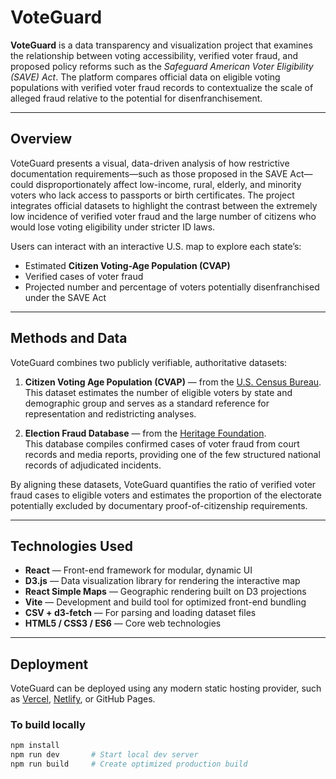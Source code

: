 # VoteGuard

**VoteGuard** is a data transparency and visualization project that examines the relationship between voting accessibility, verified voter fraud, and proposed policy reforms such as the *Safeguard American Voter Eligibility (SAVE) Act*. The platform compares official data on eligible voting populations with verified voter fraud records to contextualize the scale of alleged fraud relative to the potential for disenfranchisement.

---

## Overview

VoteGuard presents a visual, data-driven analysis of how restrictive documentation requirements—such as those proposed in the SAVE Act—could disproportionately affect low-income, rural, elderly, and minority voters who lack access to passports or birth certificates. The project integrates official datasets to highlight the contrast between the extremely low incidence of verified voter fraud and the large number of citizens who would lose voting eligibility under stricter ID laws.

Users can interact with an interactive U.S. map to explore each state’s:
- Estimated **Citizen Voting-Age Population (CVAP)**  
- Verified cases of voter fraud  
- Projected number and percentage of voters potentially disenfranchised under the SAVE Act  

---

## Methods and Data

VoteGuard combines two publicly verifiable, authoritative datasets:

1. **Citizen Voting Age Population (CVAP)** — from the [U.S. Census Bureau](https://www.census.gov/programs-surveys/decennial-census/about/voting-rights/cvap.html).  
   This dataset estimates the number of eligible voters by state and demographic group and serves as a standard reference for representation and redistricting analyses.

2. **Election Fraud Database** — from the [Heritage Foundation](https://www.heritage.org/voterfraud).  
   This database compiles confirmed cases of voter fraud from court records and media reports, providing one of the few structured national records of adjudicated incidents.

By aligning these datasets, VoteGuard quantifies the ratio of verified voter fraud cases to eligible voters and estimates the proportion of the electorate potentially excluded by documentary proof-of-citizenship requirements.

---

## Technologies Used

- **React** — Front-end framework for modular, dynamic UI  
- **D3.js** — Data visualization library for rendering the interactive map  
- **React Simple Maps** — Geographic rendering built on D3 projections  
- **Vite** — Development and build tool for optimized front-end bundling  
- **CSV + d3-fetch** — For parsing and loading dataset files  
- **HTML5 / CSS3 / ES6** — Core web technologies

---

## Deployment

VoteGuard can be deployed using any modern static hosting provider, such as [Vercel](https://vercel.com), [Netlify](https://www.netlify.com), or GitHub Pages.

### To build locally
```bash
npm install
npm run dev       # Start local dev server
npm run build     # Create optimized production build
